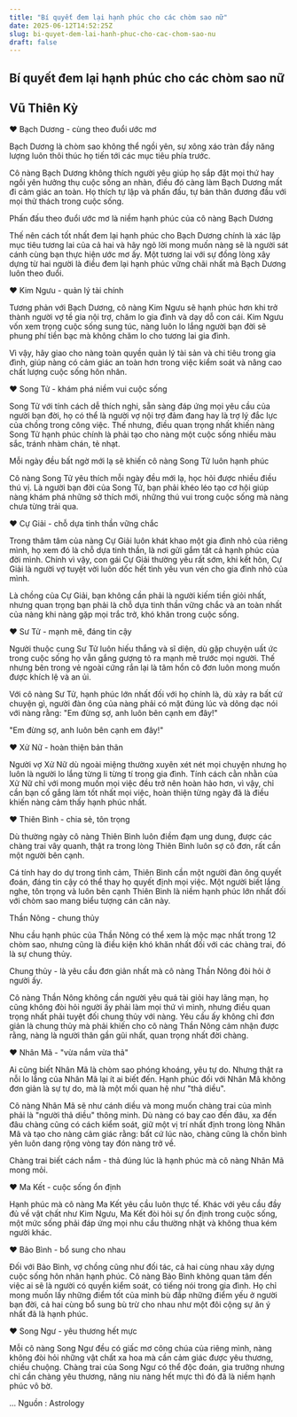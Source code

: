 ```yaml
---
title: "Bí quyết đem lại hạnh phúc cho các chòm sao nữ"
date: 2025-06-12T14:52:25Z
slug: bi-quyet-dem-lai-hanh-phuc-cho-cac-chom-sao-nu
draft: false
---
```


## Bí quyết đem lại hạnh phúc cho các chòm sao nữ

## Vũ Thiên Kỳ

♥ Bạch Dương - cùng theo đuổi ước mơ

Bạch Dương là chòm sao không thể ngồi yên, sự xông xáo tràn đầy năng lượng luôn thôi thúc họ tiến tới các mục tiêu phía trước.

Cô nàng Bạch Dương không thích người yêu giúp họ sắp đặt mọi thứ hay ngồi yên hưởng thụ cuộc sống an nhàn, điều đó càng làm Bạch Dương mất đi cảm giác an toàn. Họ thích tự lập và phấn đấu, tự bản thân đương đầu với mọi thử thách trong cuộc sống. 


Phấn đấu theo đuổi ước mơ là niềm hạnh phúc của cô nàng Bạch Dương

Thế nên cách tốt nhất đem lại hạnh phúc cho Bạch Dương chính là xác lập mục tiêu tương lai của cả hai và hãy ngỏ lời mong muốn nàng sẽ là người sát cánh cùng bạn thực hiện ước mơ ấy. Một tương lai với sự đồng lòng xây dựng từ hai người là điều đem lại hạnh phúc vững chãi nhất mà Bạch Dương luôn theo đuổi.

♥ Kim Ngưu - quản lý tài chính

Tương phản với Bạch Dương, cô nàng Kim Ngưu sẽ hạnh phúc hơn khi trở thành người vợ tề gia nội trợ, chăm lo gia đình và dạy dỗ con cái. Kim Ngưu vốn xem trọng cuộc sống sung túc, nàng luôn lo lắng người bạn đời sẽ phung phí tiền bạc mà không chăm lo cho tương lai gia đình. 

Vì vậy, hãy giao cho nàng toàn quyền quản lý tài sản và chi tiêu trong gia đình, giúp nàng có cảm giác an toàn hơn trong việc kiểm soát và nâng cao chất lượng cuộc sống hôn nhân.

♥ Song Tử - khám phá niềm vui cuộc sống

Song Tử với tính cách dễ thích nghi, sẵn sàng đáp ứng mọi yêu cầu của người bạn đời, họ có thể là người vợ nội trợ đảm đang hay là trợ lý đắc lực của chồng trong công việc. Thế nhưng, điều quan trọng nhất khiến nàng Song Tử hạnh phúc chính là phải tạo cho nàng một cuộc sống nhiều màu sắc, tránh nhàm chán, tẻ nhạt.

Mỗi ngày đều bất ngờ mới lạ sẽ khiến cô nàng Song Tử luôn hạnh phúc

Cô nàng Song Tử yêu thích mỗi ngày đều mới lạ, học hỏi được nhiều điều thú vị. Là người bạn đời của Song Tử, bạn phải khéo léo tạo cơ hội giúp nàng khám phá những sở thích mới, những thú vui trong cuộc sống mà nàng chưa từng trải qua.

♥ Cự Giải - chỗ dựa tinh thần vững chắc

Trong thâm tâm của nàng Cự Giải luôn khát khao một gia đình nhỏ của riêng mình, họ xem đó là chỗ dựa tinh thần, là nơi gửi gắm tất cả hạnh phúc của đời mình. Chính vì vậy, con gái Cự Giải thường yêu rất sớm, khi kết hôn, Cự Giải là người vợ tuyệt vời luôn dốc hết tình yêu vun vén cho gia đình nhỏ của mình.

Là chồng của Cự Giải, bạn không cần phải là người kiếm tiền giỏi nhất, nhưng quan trọng bạn phải là chỗ dựa tinh thần vững chắc và an toàn nhất của nàng khi nàng gặp mọi trắc trở, khó khăn trong cuộc sống.

♥ Sư Tử - mạnh mẽ, đáng tin cậy

Người thuộc cung Sư Tử luôn hiếu thắng và sĩ diện, dù gặp chuyện uất ức trong cuộc sống họ vẫn gắng gượng tỏ ra mạnh mẽ trước mọi người. Thế nhưng bên trong vẻ ngoài cứng rắn lại là tâm hồn cô đơn luôn mong muốn được khích lệ và an ủi.

Với cô nàng Sư Tử, hạnh phúc lớn nhất đối với họ chính là, dù xảy ra bất cứ chuyện gì, người đàn ông của nàng phải có mặt đúng lúc và dõng dạc nói với nàng rằng: "Em đừng sợ, anh luôn bên cạnh em đây!" 

"Em đừng sợ, anh luôn bên cạnh em đây!"

♥ Xử Nữ - hoàn thiện bản thân

Người vợ Xử Nữ dù ngoài miệng thường xuyên xét nét mọi chuyện nhưng họ luôn là người lo lắng từng li từng tí trong gia đình. Tính cách cằn nhằn của Xử Nữ chỉ với mong muốn mọi việc đều trở nên hoàn hảo hơn, vì vậy, chỉ cần bạn cố gắng làm tốt nhất mọi việc, hoàn thiện từng ngày đã là điều khiến nàng cảm thấy hạnh phúc nhất.

♥ Thiên Bình - chia sẻ, tôn trọng

Dù thường ngày cô nàng Thiên Bình luôn điềm đạm ung dung, được các chàng trai vây quanh, thật ra trong lòng Thiên Bình luôn sợ cô đơn, rất cần một người bên cạnh.

Cá tính hay do dự trong tình cảm, Thiên Bình cần một người đàn ông quyết đoán, đáng tin cậy có thể thay họ quyết định mọi việc. Một người biết lắng nghe, tôn trọng và luôn bên cạnh Thiên Bình là niềm hạnh phúc lớn nhất đối với chòm sao mang biểu tượng cán cân này.

Thần Nông - chung thủy

Nhu cầu hạnh phúc của Thần Nông có thể xem là mộc mạc nhất trong 12 chòm sao, nhưng cũng là điều kiện khó khăn nhất đối với các chàng trai, đó là sự chung thủy.


Chung thủy - là yêu cầu đơn giản nhất mà cô nàng Thần Nông đòi hỏi ở người ấy.

Cô nàng Thần Nông không cần người yêu quá tài giỏi hay lãng mạn, họ cũng không đòi hỏi người ấy phải làm mọi thứ vì mình, nhưng điều quan trọng nhất phải tuyệt đối chung thủy với nàng. Yêu cầu ấy không chỉ đơn giản là chung thủy mà phải khiến cho cô nàng Thần Nông cảm nhận được rằng, nàng là người thân gần gũi nhất, quan trọng nhất đời chàng. 


♥ Nhân Mã - "vừa nắm vừa thả"

Ai cũng biết Nhân Mã là chòm sao phóng khoáng, yêu tự do. Nhưng thật ra nỗi lo lắng của Nhân Mã lại ít ai biết đến. Hạnh phúc đối với Nhân Mã không đơn giản là sự tự do, mà là một mối quan hệ như "thả diều".

Cô nàng Nhân Mã sẽ như cánh diều và mong muốn chàng trai của mình phải là "người thả diều" thông minh. Dù nàng có bay cao đến đâu, xa đến đâu chàng cũng có cách kiểm soát, giữ một vị trí nhất định trong lòng Nhân Mã và tạo cho nàng cảm giác rằng: bất cứ lúc nào, chàng cũng là chốn bình yên luôn dang rộng vòng tay đón nàng trở về.

Chàng trai biết cách nắm - thả đúng lúc là hạnh phúc mà cô nàng Nhân Mã mong mỏi.

♥ Ma Kết - cuộc sống ổn định

Hạnh phúc mà cô nàng Ma Kết yêu cầu luôn thực tế. Khác với yêu cầu đầy đủ về vật chất như Kim Ngưu, Ma Kết đòi hỏi sự ổn định trong cuộc sống, một mức sống phải đáp ứng mọi nhu cầu thường nhật và không thua kém người khác.

♥ Bảo Bình - bổ sung cho nhau

Đối với Bảo Bình, vợ chồng cũng như đối tác, cả hai cùng nhau xây dựng cuộc sống hôn nhân hạnh phúc. Cô nàng Bảo Bình không quan tâm đến việc ai sẽ là người có quyền kiểm soát, có tiếng nói trong gia đình. Họ chỉ mong muốn lấy những điểm tốt của mình bù đắp những điểm yếu ở người bạn đời, cả hai cùng bổ sung bù trừ cho nhau như một đôi cộng sự ăn ý nhất đã là hạnh phúc.

♥ Song Ngư - yêu thương hết mực

Mỗi cô nàng Song Ngư đều có giấc mơ công chúa của riêng mình, nàng không đòi hỏi những vật chất xa hoa mà cần cảm giác được yêu thương, chiều chuộng. Chàng trai của Song Ngư có thể độc đoán, gia trưởng nhưng chỉ cần chàng yêu thương, nâng niu nàng hết mực thì đó đã là niềm hạnh phúc vô bờ.

...
Nguồn : Astrology​